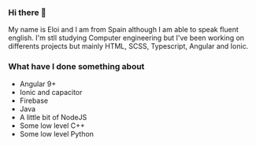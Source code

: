 ### Hi there 👋
My name is Eloi and I am from Spain although I am able to speak fluent english.
I'm stll studying Computer engineering but I've been working on differents projects but mainly HTML, SCSS, Typescript, Angular and Ionic. 

### What have I done something about
- Angular 9+
- Ionic and capacitor
- Firebase
- Java
- A little bit of NodeJS
- Some low level C++
- Some low level Python

<!--
**Elcris1/Elcris1** is a ✨ _special_ ✨ repository because its `README.md` (this file) appears on your GitHub profile.

Here are some ideas to get you started:

- 🔭 I’m currently working on ...
- 🌱 I’m currently learning ...
- 👯 I’m looking to collaborate on ...
- 🤔 I’m looking for help with ...
- 💬 Ask me about ...
- 📫 How to reach me: ...
- 😄 Pronouns: ...
- ⚡ Fun fact: ...
-->
